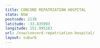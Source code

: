 ```yaml
---
title: CONCORD REPATRIATION HOSPITAL
state: NSW
postcode: 2139
latitude: -33.835993
longitude: 151.095163
url: /nsw/concord-repatriation-hospital/
layout: suburb
---
```

